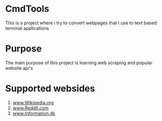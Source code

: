 # CmdTools
This is a project where i try to convert webpages that i use to text based terminal applications

# Purpose
The main purpose of this project is learning web scraping and popular website api's 

# Supported websides
1. www.Wikipedia.org
2. www.Reddit.com
3. www.Information.dk

